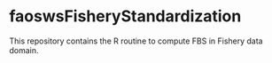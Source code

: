 # faoswsFisheryStandardization
This repository contains the R routine to compute FBS in Fishery data domain.

